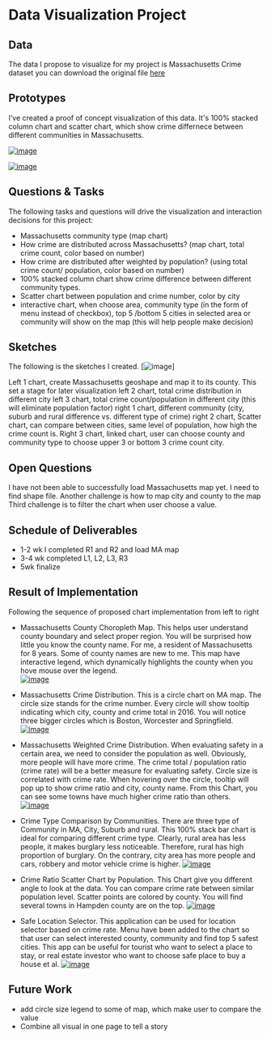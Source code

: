 # Data Visualization Project

## Data

The data I propose to visualize for my project is Massachusetts Crime dataset
you can download the original file [here](https://ucr.fbi.gov/crime-in-the-u.s/2016/crime-in-the-u.s.-2016/tables/table-6/table-6-state-cuts/massachusetts.xls/output.xls)

## Prototypes

I’ve created a proof of concept visualization of this data. It's 100% stacked column chart and scatter chart, which show crime differnece between different communities in Massachusetts.

[![image](https://wenleicao.github.io/images/data_visualization/stacked_column.PNG)](https://beta.vizhub.com/wenleicao/4d191e28467d4533ab4a1eacf8d7aaf1)

[![image](https://wenleicao.github.io/images/data_visualization/scatter_chart.PNG)](https://beta.vizhub.com/wenleicao/acaf86b2f8ea488e87b3c1e47f79ca38)


## Questions & Tasks

The following tasks and questions will drive the visualization and interaction decisions for this project:
*	Massachusetts community type (map chart)
*	How crime are distributed across Massachusetts? (map chart, total crime count, color based on number)
*	How crime are distributed after weighted by population? (using total crime count/ population, color based on number)
*	100% stacked column chart show crime difference between different community types.
*	Scatter chart between population and crime number, color by city
*	interactive chart, when choose area, community type (in the form of menu instead of checkbox), top 5 /bottom 5 cities in selected area or community will show on the map (this will help people make decision)


## Sketches
The following is the sketches I created. 
[![image](https://wenleicao.github.io/images/data_visualization/sketch.PNG)]

Left 1 chart, create Massachusetts geoshape and map it to its county. This set a stage for later visualization 
left 2 chart, total crime distribution in different city 
left 3 chart, total crime count/population in different city (this will eliminate population factor) 
right 1 chart, different community (city, suburb and rural difference vs. different type of crime) 
right 2 chart, Scatter chart, can compare between cities, same level of population, how high the crime count is. 
Right 3 chart, linked chart, user can choose county and community type to choose upper 3 or bottom 3 crime count city.


## Open Questions
I have not been able to successfully load Massachusetts map yet.  I need to find shape file.
Another challenge is how to map city and county to the map
Third challenge is to filter the chart when user choose a value.  

## Schedule of Deliverables
* 1-2 wk  I completed R1 and R2 and load MA map 
* 3-4 wk  completed L1, L2, L3, R3
* 5wk     finalize

## Result of Implementation

Following the sequence of proposed chart implementation from left to right  

* Massachusetts County Choropleth Map. This helps user understand county boundary and select proper region. You will be surprised how little you know the county name.  For me, a resident of Massachusetts for 8 years. Some of county names are new to me. This map have interactive legend, which dynamically highlights the county when you hove mouse over the legend.  
[![image](https://github.com/wenleicao/wenleicao.github.io/blob/master/images/data_visualization/final/Chrolopleth%20map.PNG)](https://beta.vizhub.com/wenleicao/7c20a38e22d8485392c673c005794ad8)  

* Massachusetts Crime Distribution. This is a circle chart on MA map. The circle size stands for the crime number. Every circle will show tooltip indicating which city, county and crime total in 2016. You will notice three bigger circles which is Boston, Worcester and Springfield.
[![image](https://github.com/wenleicao/wenleicao.github.io/blob/master/images/data_visualization/final/total_crime.PNG)](https://beta.vizhub.com/wenleicao/97d58facdffd476cb860c1618cf02d16)   

* Massachusetts Weighted Crime Distribution.  When evaluating safety in a certain area, we need to consider the population as well. Obviously, more people will have more crime. The crime total / population ratio (crime rate) will be a better measure for evaluating safety. Circle size is correlated with crime rate. When hovering over the circle, tooltip will pop up to show crime ratio and city, county name. From this Chart, you can see some towns have much higher crime ratio than others.   
[![image](https://github.com/wenleicao/wenleicao.github.io/blob/master/images/data_visualization/final/Crime_rate.PNG)](https://beta.vizhub.com/wenleicao/d704c9b0fe7f438c90a59b52e72d37c1)  

* Crime Type Comparison by Communities.  There are three type of Community in MA, City, Suburb and rural. This 100% stack bar chart is ideal for comparing different crime type. Clearly, rural area has less people, it makes burglary less noticeable. Therefore, rural has high proportion of burglary. On the contrary, city area has more people and cars, robbery and motor vehicle crime is higher. 
[![image](https://github.com/wenleicao/wenleicao.github.io/blob/master/images/data_visualization/final/crime_type_differnce.PNG)](https://beta.vizhub.com/wenleicao/cc8d8b881ec545c5ab2fac7d871fb3ea)  

* Crime Ratio Scatter Chart by Population. This Chart give you different angle to look at the data. You can compare crime rate between similar population level.  Scatter points are colored by county. You will find several towns in Hampden county are on the top. 
[![image](https://github.com/wenleicao/wenleicao.github.io/blob/master/images/data_visualization/final/city_compare_scatter.PNG)](https://beta.vizhub.com/wenleicao/b520f9b77d26485987a9df4d539eea31)   

* Safe Location Selector. This application can be used for location selector based on crime rate. Menu have been added to the chart so that user can select interested county, community and find top 5 safest cities. This app can be useful for tourist who want to select a place to stay, or real estate investor who want to choose safe place to buy a house et al.
[![image](https://github.com/wenleicao/wenleicao.github.io/blob/master/images/data_visualization/final/City_selector.PNG)](https://beta.vizhub.com/wenleicao/c995ae9a93c14690815217855f935ce2)   

## Future Work

* add circle size legend to some of map, which make user to compare the value
* Combine all visual in one page to tell a story


